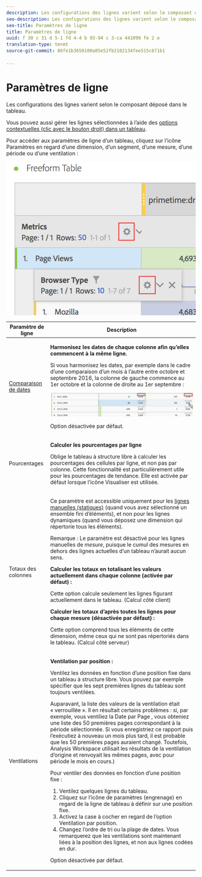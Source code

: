 ```yaml
---
description: Les configurations des lignes varient selon le composant déposé dans le tableau.
seo-description: Les configurations des lignes varient selon le composant déposé dans le tableau.
seo-title: Paramètres de ligne
title: Paramètres de ligne
uuid: f 30 c 31 d 5-1 fd 4-4 b 93-94 c 3-ca 441099 fe 2 e
translation-type: tm+mt
source-git-commit: 86fe1b3650100a05e52fb2102134fee515c871b1

---
```



# Paramètres de ligne

Les configurations des lignes varient selon le composant déposé dans le tableau.

Vous pouvez aussi gérer les lignes sélectionnées à l’aide des [options contextuelles (clic avec le bouton droit) dans un tableau](../../../../analyze/analysis-workspace/visualizations/freeform-table.md#concept_0D2E24FCCBAF4194AA941448860E422F).

Pour accéder aux paramètres de ligne d’un tableau, cliquez sur l’icône Paramètres en regard d’une dimension, d’un segment, d’une mesure, d’une période ou d’une ventilation :

![](assets/row-settings.png)

<table id="table_7ACE6413DB1F40349ED2860020F92E55"> 
 <thead> 
  <tr> 
   <th colname="col1" class="entry"> Paramètre de ligne </th> 
   <th colname="col2" class="entry"> Description </th> 
  </tr>
 </thead>
 <tbody> 
  <tr> 
   <td colname="col1"> <p><a href="../../../../analyze/analysis-workspace/components/calendar-date-ranges/time-comparison.md#concept_93BCAD81B7A54ABBBA5CD9E419F6F764" format="dita" scope="local"> Comparaison de dates</a> </p> </td> 
   <td colname="col2"> <p><b>Harmonisez les dates de chaque colonne afin qu’elles commencent à la même ligne. </b> </p> <p>Si vous harmonisez les dates, par exemple dans le cadre d’une comparaison d’un mois à l’autre entre octobre et septembre 2016, la colonne de gauche commence au 1er octobre et la colonne de droite au 1er septembre : </p> <p><img placement="break"  src="assets/add-time-period-column3.png" width="500px" id="image_99398B13FEDA4715B8B818DF6093CA37" /> </p> <p>Option désactivée par défaut. </p> </td> 
  </tr> 
  <tr> 
   <td colname="col1"> <p>Pourcentages </p> </td> 
   <td colname="col2"> <p><b>Calculer les pourcentages par ligne</b> </p> <p>Oblige le tableau à structure libre à calculer les pourcentages des cellules par ligne, et non pas par colonne. Cette fonctionnalité est particulièrement utile pour les pourcentages de tendance. Elle est activée par défaut lorsque l’icône <span class="uicontrol">Visualiser</span> est utilisée. </p> </td> 
  </tr> 
  <tr> 
   <td colname="col1"> <p>Totaux des colonnes </p> </td> 
   <td colname="col2"> <p>Ce paramètre est accessible uniquement pour les <a href="../../../../analyze/analysis-workspace/build-workspace-project/column-row-settings/manual-vs-dynamic-rows.md#concept_C50E7DFBC0504C72A973123192F487D8" format="dita" scope="local"> lignes manuelles (statiques)</a> (quand vous avez sélectionné un ensemble fini d’éléments), et non pour les lignes dynamiques (quand vous déposez une dimension qui répertorie tous les éléments). <p>Remarque : Le paramètre est désactivé pour les lignes manuelles de <i>mesure</i>, puisque le cumul des mesures en dehors des lignes actuelles d’un tableau n’aurait aucun sens. </p> </p> <p><b>Calculer les totaux en totalisant les valeurs actuellement dans chaque colonne (activée par défaut) :</b> </p> <p>Cette option calcule seulement les lignes figurant actuellement dans le tableau. (Calcul côté client) </p> <p><b>Calculer les totaux d’après toutes les lignes pour chaque mesure (désactivée par défaut) :</b> </p> <p>Cette option comprend tous les éléments de cette dimension, même ceux qui ne sont pas répertoriés dans le tableau. (Calcul côté serveur) </p> </td> 
  </tr> 
  <tr> 
   <td colname="col1"> <p>Ventilations </p> </td> 
   <td colname="col2"> <p><b>Ventilation par position :</b> </p> <p>Ventilez les données en fonction d’une position fixe dans un tableau à structure libre. Vous pouvez par exemple spécifier que les sept premières lignes du tableau sont toujours ventilées. </p> <p>Auparavant, la liste des valeurs de la ventilation était « verrouillée ». Il en résultait certains problèmes : si, par exemple, vous ventiliez la <span class="term"> Date </span> par <span class="term"> Page </span>, vous obteniez une liste des 50 premières pages correspondant à la période sélectionnée. Si vous enregistriez ce rapport puis l’exécutiez à nouveau un mois plus tard, il est probable que les 50 premières pages auraient changé. Toutefois, Analysis Workspace utilisait les résultats de la ventilation d’origine et renvoyait les mêmes pages, avec pour période le mois en cours.) </p> <p>Pour ventiler des données en fonction d’une position fixe : </p> 
    <ol id="ol_A396A11566AA4F52BC3ABBC373CEF477"> 
     <li id="li_BDAB1E9A48D44944A4F7C31F1182B923">Ventilez quelques lignes du tableau. </li> 
     <li id="li_C5610437D3714CCEB9F3C771864B4336">Cliquez sur l’icône de paramètres (engrenage) en regard de la ligne de tableau à définir sur une position fixe. </li> 
     <li id="li_675E429DC3B94201978166F9408D30B1">Activez la case à cocher en regard de l’option <span class="uicontrol">Ventilation par position</span>. </li> 
     <li id="li_E8A417D0D6D1438CAE825843BA0A7060">Changez l’ordre de tri ou la plage de dates. Vous remarquerez que les ventilations sont maintenant liées à la position des lignes, et non aux lignes codées en dur. </li> 
    </ol> <p>Option désactivée par défaut. </p> </td> 
  </tr> 
 </tbody> 
</table>

